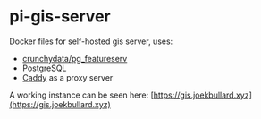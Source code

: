 # pi-gis-server
Docker files for self-hosted gis server, uses:
* [crunchydata/pg_featureserv](https://github.com/CrunchyData/pg_featureserv)
* PostgreSQL
* [Caddy](https://github.com/caddyserver/caddy) as a proxy server

A working instance can be seen here: [https://gis.joekbullard.xyz](https://gis.joekbullard.xyz)
